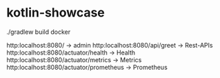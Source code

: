 # kotlin-showcase

./gradlew build docker

http:localhost:8080/ -> admin
http:localhost:8080/api/greet -> Rest-APIs
http:localhost:8080/actuator/health -> Health
http:localhost:8080/actuator/metrics -> Metrics
http:localhost:8080/actuator/prometheus -> Prometheus
